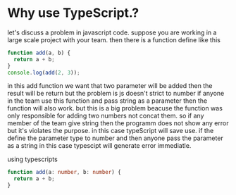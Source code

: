 # Why use TypeScript.?

let's discuss a problem in javascript code. suppose you are working in a large scale project with your team. then there is a function define like this

```js
function add(a, b) {
  return a + b;
}
console.log(add(2, 3));
```

in this add function we want that two parameter will be added then the result will be return but the problem is js doesn't strict to number if anyone in the team
use this function and pass string as a parameter then the function will also work. but this is a big problem beacuse the function was only responsible for adding two numbers not concat them.
so if any member of the team give string then the programm does not show any error but it's violates the purpose. in this case typeScript will save use. if the define the parameter type to number and then anyone pass the parameter as a string in this case typescipt will generate error immediatle.

using typescripts

```ts
function add(a: number, b: number) {
  return a + b;
}
```
